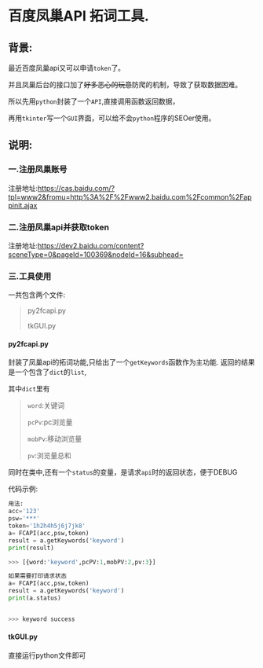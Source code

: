 # 百度凤巢API 拓词工具.
## 背景:
最近百度凤巢api又可以申请`token`了。

并且凤巢后台的接口加了~~好多恶心的玩意~~防爬的机制，导致了获取数据困难。

所以先用`python`封装了一个`API`,直接调用函数返回数据，

再用`tkinter`写一个`GUI`界面，可以给不会`python`程序的SEOer使用。

## 说明:
### 一.注册凤巢账号
注册地址:https://cas.baidu.com/?tpl=www2&fromu=http%3A%2F%2Fwww2.baidu.com%2Fcommon%2Fappinit.ajax

### 二.注册凤巢api并获取token
注册地址:https://dev2.baidu.com/content?sceneType=0&pageId=100369&nodeId=16&subhead=

### 三.工具使用
一共包含两个文件:
> py2fcapi.py
> 
> tkGUI.py

#### py2fcapi.py
封装了凤巢api的拓词功能,只给出了一个`getKeywords`函数作为主功能.
返回的结果是一个包含了`dict`的`list`,

其中`dict`里有
> `word`:关键词
> 
> `pcPv`:pc浏览量
>
> `mobPv`:移动浏览量
>
> `pv`:浏览量总和

同时在类中,还有一个`status`的变量，是请求`api`时的返回状态，便于DEBUG

代码示例:
```python
用法:
acc='123'
psw='***'
token='1h2h4h5j6j7jk8'
a= FCAPI(acc,psw,token)
result = a.getKeywords('keyword')
print(result)

>>> [{word:'keyword',pcPV:1,mobPV:2,pv:3}]

如果需要打印请求状态
a= FCAPI(acc,psw,token)
result = a.getKeywords('keyword')
print(a.status)


>>> keyword success
```
#### tkGUI.py
直接运行python文件即可

